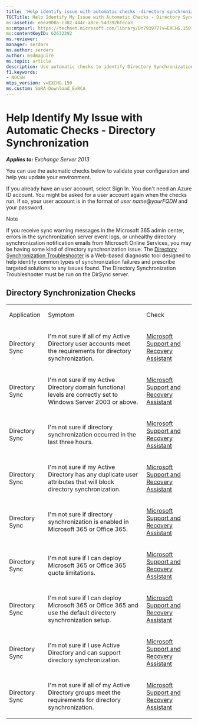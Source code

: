 ```yaml
---
title: 'Help identify issue with automatic checks -directory synchronization'
TOCTitle: Help Identify My Issue with Automatic Checks - Directory Synchronization
ms:assetid: e6ea900a-c382-444c-a8ce-54d392bfeca3
ms:mtpsurl: https://technet.microsoft.com/library/Dn793977(v=EXCHG.150)
ms:contentKeyID: 62632392
ms.reviewer: 
manager: serdars
ms.author: serdars
author: msdmaguire
ms.topic: article
description: Use automatic checks to identify Directory Synchronization issues in Exchange
f1.keywords:
- NOCSH
mtps_version: v=EXCHG.150
ms.custom: SaRA-Download_ExRCA
---
```


# Help Identify My Issue with Automatic Checks - Directory Synchronization

_**Applies to:** Exchange Server 2013_

You can use the automatic checks below to validate your configuration and help you update your environment.

If you already have an user account, select Sign In. You don't need an Azure ID account. You might be asked for a user account again when the checks run. If so, your user account is in the format of *user name*\@*yourFQDN* and your password.

> [!NOTE]
> If you receive sync warning messages in the Microsoft 365 admin center, errors in the synchronization server event logs, or unhealthy directory synchronization notification emails from Microsoft Online Services, you may be having some kind of directory synchronization issue. The <A href="https://aka.ms/dsup">Directory Synchronization Troubleshooter</A> is a Web-based diagnostic tool designed to help identify common types of synchronization failures and prescribe targeted solutions to any issues found. The Directory Synchronization Troubleshooter must be run on the DirSync server.

## Directory Synchronization Checks

<table>
<colgroup>
<col/>
<col/>
<col/>
</colgroup>
<tbody>
<tr class="odd">
<td><p>Application</p></td>
<td><p>Symptom</p></td>
<td><p>Check</p></td>
</tr>
<tr class="even">
<td><p>Directory Sync</p></td>
<td><p>I'm not sure if all of my Active Directory user accounts meet the requirements for directory synchronization.</p></td>
<td><p><a href="https://aka.ms/SaRA-Download_ExRCA">Microsoft Support and Recovery Assistant</a></p></td>
</tr>
<tr class="odd">
<td><p>Directory Sync</p></td>
<td><p>I'm not sure if my Active Directory domain functional levels are correctly set to Windows Server 2003 or above.</p></td>
<td><p><a href="https://aka.ms/SaRA-Download_ExRCA">Microsoft Support and Recovery Assistant</a></p></td>
</tr>
<tr class="even">
<td><p>Directory Sync</p></td>
<td><p>I'm not sure if directory synchronization occurred in the last three hours.</p></td>
<td><p><a href="https://aka.ms/SaRA-Download_ExRCA">Microsoft Support and Recovery Assistant</a></p></td>
</tr>
<tr class="odd">
<td><p>Directory Sync</p></td>
<td><p>I'm not sure if my Active Directory has any duplicate user attributes that will block directory synchronization.</p></td>
<td><p><a href="https://aka.ms/SaRA-Download_ExRCA">Microsoft Support and Recovery Assistant</a></p></td>
</tr>
<tr class="even">
<td><p>Directory Sync</p></td>
<td><p>I'm not sure if directory synchronization is enabled in Microsoft 365 or Office 365.</p></td>
<td><p><a href="https://aka.ms/SaRA-Download_ExRCA">Microsoft Support and Recovery Assistant</a></p></td>
</tr>
<tr class="odd">
<td><p>Directory Sync</p></td>
<td><p>I'm not sure if I can deploy Microsoft 365 or Office 365 quote limitations.</p></td>
<td><p><a href="https://aka.ms/SaRA-Download_ExRCA">Microsoft Support and Recovery Assistant</a></p></td>
</tr>
<tr class="even">
<td><p>Directory Sync</p></td>
<td><p>I'm not sure if I can deploy Microsoft 365 or Office 365 and use the default directory synchronization setup.</p></td>
<td><p><a href="https://aka.ms/SaRA-Download_ExRCA">Microsoft Support and Recovery Assistant</a></p></td>
</tr>
<tr class="odd">
<td><p>Directory Sync</p></td>
<td><p>I'm not sure if I use Active Directory and can support directory synchronization.</p></td>
<td><p><a href="https://aka.ms/SaRA-Download_ExRCA">Microsoft Support and Recovery Assistant</a></p></td>
</tr>
<tr class="even">
<td><p>Directory Sync</p></td>
<td><p>I'm not sure if all of my Active Directory groups meet the requirements for directory synchronization.</p></td>
<td><p><a href="https://aka.ms/SaRA-Download_ExRCA">Microsoft Support and Recovery Assistant</a></p></td>
</tr>
</tbody>
</table>
